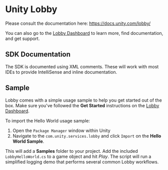 # Unity Lobby

Please consult the documentation here: https://docs.unity.com/lobby/

You can also go to the [Lobby Dashboard](https://dashboard.unity3d.com/lobby) to learn more, find documentation, and get support.

## SDK Documentation

The SDK is documented using XML comments. These will work with most IDEs to provide IntelliSense and inline documentation.

## Sample

Lobby comes with a simple usage sample to help you get started out of the box. Make sure you've followed the **Get Started** instructions on the [Lobby Dashboard](https://dashboard.unity3d.com/lobby).

To import the Hello World usage sample:

1. Open the `Package Manager` window within Unity
2. Navigate to the `com.unity.services.lobby` and click `Import` on the **Hello World Sample**.

This will add a **Samples** folder to your project. Add the included `LobbyHelloWorld.cs` to a game object and hit *Play*.  The script will run a simplified logging demo that performs several common Lobby workflows.
